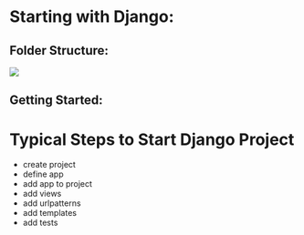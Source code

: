 # Starting with Django:

## Folder Structure:
![](https://studygyaan.com/wp-content/uploads/2019/07/Best-Practice-to-Structure-Django-Project-Directories-and-Files.png)


## Getting Started:

# Typical Steps to Start Django Project
- create project
- define app
- add app to project
- add views
- add urlpatterns
- add templates
- add tests


